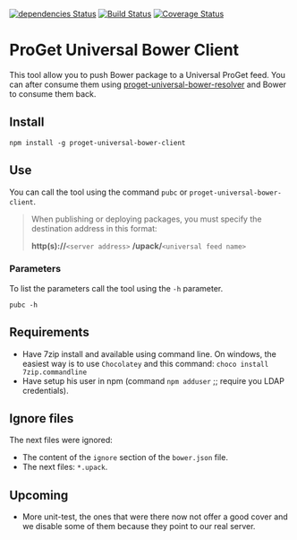 [![dependencies Status](https://david-dm.org/WoltersKluwerCanada/proget-universal-bower-client/status.svg)](https://david-dm.org/WoltersKluwerCanada/proget-universal-bower-client) [![Build Status](https://travis-ci.org/WoltersKluwerCanada/proget-universal-bower-client.svg?branch=master)](https://travis-ci.org/WoltersKluwerCanada/proget-universal-bower-client) [![Coverage Status](https://coveralls.io/repos/github/WoltersKluwerCanada/proget-universal-bower-client/badge.svg?branch=master)](https://coveralls.io/github/WoltersKluwerCanada/proget-universal-bower-client?branch=master)

# ProGet Universal Bower Client

This tool allow you to push Bower package to a Universal ProGet feed. You can after consume them using [proget-universal-bower-resolver](https://github.com/WoltersKluwerCanada/proget-universal-bower-resolver) 
and Bower to consume them back.

## Install

```
npm install -g proget-universal-bower-client
```

## Use

You can call the tool using the command `pubc` or `proget-universal-bower-client`.

> When publishing or deploying packages, you must specify the destination address in this format: 
>
> **http(s)://**`<server address>` **/upack/**`<universal feed name>`

### Parameters
To list the parameters call the tool using the `-h` parameter.
```
pubc -h
```

## Requirements

- Have 7zip install and available using command line. On windows, the easiest way is to use `Chocolatey` and this command: `choco install 7zip.commandline`
- Have setup his user in npm (command `npm adduser` ;; require you LDAP credentials).

## Ignore files

The next files were ignored:

- The content of the `ignore` section of the `bower.json` file.
- The next files: `*.upack`.

## Upcoming

- More unit-test, the ones that were there now not offer a good cover and we disable some of them because they point to our real server.